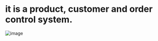 # it is a product, customer and order control system.

![image](https://github.com/yagmurhoser/InventoryManagementSystem/assets/126350317/bbb77496-ce44-4012-b467-65ab610935ca)


